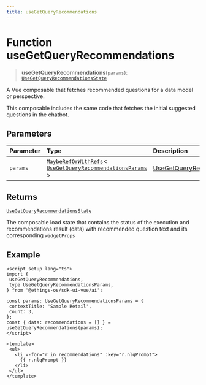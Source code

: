 ```yaml
---
title: useGetQueryRecommendations
---
```


# Function useGetQueryRecommendations <Badge type="beta" text="Beta" />

> **useGetQueryRecommendations**(`params`): [`UseGetQueryRecommendationsState`](../interfaces/interface.UseGetQueryRecommendationsState.md)

A Vue composable that fetches recommended questions for a data model or perspective.

This composable includes the same code that fetches the initial suggested questions in the chatbot.

## Parameters

| Parameter | Type | Description |
| :------ | :------ | :------ |
| `params` | [`MaybeRefOrWithRefs`](../type-aliases/type-alias.MaybeRefOrWithRefs.md)\< [`UseGetQueryRecommendationsParams`](../interfaces/interface.UseGetQueryRecommendationsParams.md) \> | [UseGetQueryRecommendationsParams](../interfaces/interface.UseGetQueryRecommendationsParams.md) |

## Returns

[`UseGetQueryRecommendationsState`](../interfaces/interface.UseGetQueryRecommendationsState.md)

The composable load state that contains the status of the execution and recommendations result (data) with recommended question text and its corresponding `widgetProps`

## Example

```vue
<script setup lang="ts">
import {
 useGetQueryRecommendations,
 type UseGetQueryRecommendationsParams,
} from '@ethings-os/sdk-ui-vue/ai';

const params: UseGetQueryRecommendationsParams = {
 contextTitle: 'Sample Retail',
 count: 3,
};
const { data: recommendations = [] } = useGetQueryRecommendations(params);
</script>

<template>
 <ul>
   <li v-for="r in recommendations" :key="r.nlqPrompt">
     {{ r.nlqPrompt }}
   </li>
 </ul>
</template>
```
